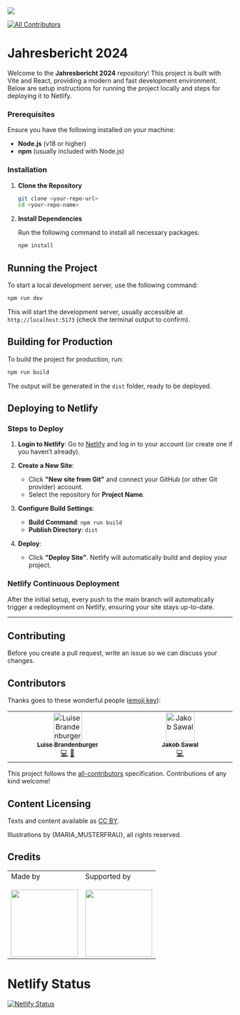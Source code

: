 ![](https://img.shields.io/badge/Built%20with%20%E2%9D%A4%EF%B8%8F-at%20Technologiestiftung%20Berlin-blue)

<!-- ALL-CONTRIBUTORS-BADGE:START - Do not remove or modify this section -->

[![All Contributors](https://img.shields.io/badge/all_contributors-3-orange.svg?style=flat-square)](#contributors-)

<!-- ALL-CONTRIBUTORS-BADGE:END -->

# Jahresbericht 2024

Welcome to the **Jahresbericht 2024** repository! This project is built with Vite and React, providing a modern and fast development environment. Below are setup instructions for running the project locally and steps for deploying it to Netlify.

### Prerequisites

Ensure you have the following installed on your machine:

- **Node.js** (v18 or higher)
- **npm** (usually included with Node.js)

### Installation

1. **Clone the Repository**

   ```bash
   git clone <your-repo-url>
   cd <your-repo-name>
   ```

2. **Install Dependencies**

   Run the following command to install all necessary packages:

   ```bash
   npm install
   ```

## Running the Project

To start a local development server, use the following command:

```bash
npm run dev
```

This will start the development server, usually accessible at `http://localhost:5173` (check the terminal output to confirm).

## Building for Production

To build the project for production, run:

```bash
npm run build
```

The output will be generated in the `dist` folder, ready to be deployed.

## Deploying to Netlify

### Steps to Deploy

1. **Login to Netlify**: Go to [Netlify](https://www.netlify.com/) and log in to your account (or create one if you haven’t already).

2. **Create a New Site**:

   - Click **"New site from Git"** and connect your GitHub (or other Git provider) account.
   - Select the repository for **Project Name**.

3. **Configure Build Settings**:

   - **Build Command**: `npm run build`
   - **Publish Directory**: `dist`

4. **Deploy**:
   - Click **"Deploy Site"**. Netlify will automatically build and deploy your project.

### Netlify Continuous Deployment

After the initial setup, every push to the main branch will automatically trigger a redeployment on Netlify, ensuring your site stays up-to-date.

---

## Contributing

Before you create a pull request, write an issue so we can discuss your changes.

## Contributors

Thanks goes to these wonderful people ([emoji key](https://allcontributors.org/docs/en/emoji-key)):

<!-- ALL-CONTRIBUTORS-LIST:START - Do not remove or modify this section -->
<!-- prettier-ignore-start -->
<!-- markdownlint-disable -->
<table>
  <tbody>
    <tr>
      <td align="center" valign="top" width="14.28%"><a href="https:/github.com/LuiseBrandenburger"><img src="https://avatars.githubusercontent.com/u/61413319?s=?s=64" width="64px;" alt="Luise Brandenburger"/><br /><sub><b>Luise Brandenburger</b></sub></a><br /><a href="https://github.com/technologiestiftung/jahresbericht-2024/commits?author=LuiseBrandenburger" title="Code">💻</a> <a href="https://github.com/technologiestiftung/jahresbericht-2024/pulls?q=is%3Apr+reviewed-by%3ALuiseBrandenburger" title="Reviewed Pull Requests">👀</a></td>
      <td align="center" valign="top" width="14.28%"><a href="https:/github.com/JS-TSB"><img src="https://avatars.githubusercontent.com/u/185074060?v=4?s=64" width="64px;" alt="Jakob Sawal"/><br /><sub><b>Jakob Sawal</b></sub></a><br /><a href="https://github.com/technologiestiftung/jahresbericht-2024/commits?author=JS-TSB" title="Code">💻</a></td>
    </tr>
  </tbody>
</table>

<!-- markdownlint-restore -->
<!-- prettier-ignore-end -->

<!-- ALL-CONTRIBUTORS-LIST:END -->

This project follows the [all-contributors](https://github.com/all-contributors/all-contributors) specification. Contributions of any kind welcome!

## Content Licensing

Texts and content available as [CC BY](https://creativecommons.org/licenses/by/3.0/de/).

Illustrations by {MARIA_MUSTERFRAU}, all rights reserved.

## Credits

<table>
  <tr>
    <td>
      Made by  <a href="https://www.technologiestiftung-berlin.de/">
        <br />
        <br />
        <img width="150" src="https://logos.citylab-berlin.org/logo-technologiestiftung-berlin-de.svg" />
      </a>
    </td>
    <td>
      Supported by <a href="https://www.berlin.de/">
        <br />
        <br />
        <img width="150" src="https://logos.citylab-berlin.org/logo-berlin.svg" />
      </a>
    </td>
  </tr>
</table>


# Netlify Status

[![Netlify Status](https://api.netlify.com/api/v1/badges/43366a5f-d2ed-45c9-bc22-c65a0da455c5/deploy-status)](https://app.netlify.com/sites/jahresbericht-2024/deploys)
